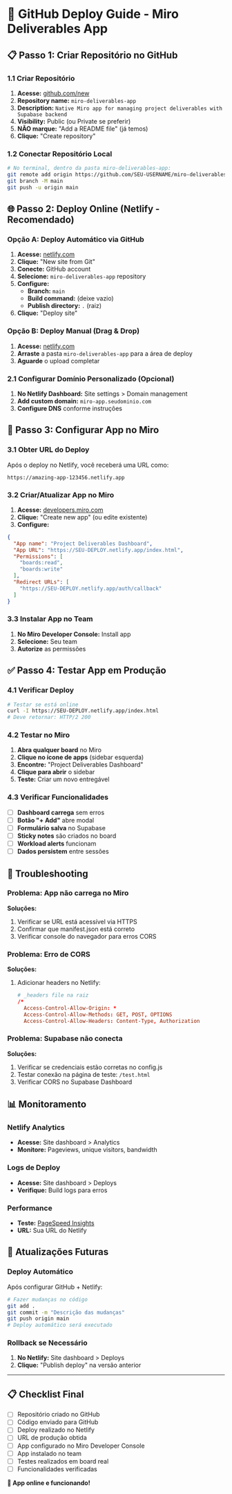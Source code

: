 # 🚀 GitHub Deploy Guide - Miro Deliverables App

## 📋 Passo 1: Criar Repositório no GitHub

### 1.1 Criar Repositório
1. **Acesse:** [github.com/new](https://github.com/new)
2. **Repository name:** `miro-deliverables-app`
3. **Description:** `Native Miro app for managing project deliverables with Supabase backend`
4. **Visibility:** Public (ou Private se preferir)
5. **NÃO marque:** "Add a README file" (já temos)
6. **Clique:** "Create repository"

### 1.2 Conectar Repositório Local
```bash
# No terminal, dentro da pasta miro-deliverables-app:
git remote add origin https://github.com/SEU-USERNAME/miro-deliverables-app.git
git branch -M main
git push -u origin main
```

## 🌐 Passo 2: Deploy Online (Netlify - Recomendado)

### Opção A: Deploy Automático via GitHub

1. **Acesse:** [netlify.com](https://netlify.com)
2. **Clique:** "New site from Git"
3. **Conecte:** GitHub account
4. **Selecione:** `miro-deliverables-app` repository
5. **Configure:**
   - **Branch:** `main`
   - **Build command:** (deixe vazio)
   - **Publish directory:** `.` (raiz)
6. **Clique:** "Deploy site"

### Opção B: Deploy Manual (Drag & Drop)

1. **Acesse:** [netlify.com](https://netlify.com)
2. **Arraste** a pasta `miro-deliverables-app` para a área de deploy
3. **Aguarde** o upload completar

### 2.1 Configurar Domínio Personalizado (Opcional)
1. **No Netlify Dashboard:** Site settings > Domain management
2. **Add custom domain:** `miro-app.seudominio.com`
3. **Configure DNS** conforme instruções

## 🎯 Passo 3: Configurar App no Miro

### 3.1 Obter URL do Deploy
Após o deploy no Netlify, você receberá uma URL como:
```
https://amazing-app-123456.netlify.app
```

### 3.2 Criar/Atualizar App no Miro
1. **Acesse:** [developers.miro.com](https://developers.miro.com)
2. **Clique:** "Create new app" (ou edite existente)
3. **Configure:**

```json
{
  "App name": "Project Deliverables Dashboard",
  "App URL": "https://SEU-DEPLOY.netlify.app/index.html",
  "Permissions": [
    "boards:read",
    "boards:write"
  ],
  "Redirect URLs": [
    "https://SEU-DEPLOY.netlify.app/auth/callback"
  ]
}
```

### 3.3 Instalar App no Team
1. **No Miro Developer Console:** Install app
2. **Selecione:** Seu team
3. **Autorize** as permissões

## ✅ Passo 4: Testar App em Produção

### 4.1 Verificar Deploy
```bash
# Testar se está online
curl -I https://SEU-DEPLOY.netlify.app/index.html
# Deve retornar: HTTP/2 200
```

### 4.2 Testar no Miro
1. **Abra qualquer board** no Miro
2. **Clique no ícone de apps** (sidebar esquerda)
3. **Encontre:** "Project Deliverables Dashboard"
4. **Clique para abrir** o sidebar
5. **Teste:** Criar um novo entregável

### 4.3 Verificar Funcionalidades
- [ ] **Dashboard carrega** sem erros
- [ ] **Botão "+ Add"** abre modal
- [ ] **Formulário salva** no Supabase
- [ ] **Sticky notes** são criados no board
- [ ] **Workload alerts** funcionam
- [ ] **Dados persistem** entre sessões

## 🔧 Troubleshooting

### Problema: App não carrega no Miro
**Soluções:**
1. Verificar se URL está acessível via HTTPS
2. Confirmar que manifest.json está correto
3. Verificar console do navegador para erros CORS

### Problema: Erro de CORS
**Soluções:**
1. Adicionar headers no Netlify:
   ```toml
   # _headers file na raiz
   /*
     Access-Control-Allow-Origin: *
     Access-Control-Allow-Methods: GET, POST, OPTIONS
     Access-Control-Allow-Headers: Content-Type, Authorization
   ```

### Problema: Supabase não conecta
**Soluções:**
1. Verificar se credenciais estão corretas no config.js
2. Testar conexão na página de teste: `/test.html`
3. Verificar CORS no Supabase Dashboard

## 📊 Monitoramento

### Netlify Analytics
- **Acesse:** Site dashboard > Analytics
- **Monitore:** Pageviews, unique visitors, bandwidth

### Logs de Deploy
- **Acesse:** Site dashboard > Deploys
- **Verifique:** Build logs para erros

### Performance
- **Teste:** [PageSpeed Insights](https://pagespeed.web.dev/)
- **URL:** Sua URL do Netlify

## 🔄 Atualizações Futuras

### Deploy Automático
Após configurar GitHub + Netlify:
```bash
# Fazer mudanças no código
git add .
git commit -m "Descrição das mudanças"
git push origin main
# Deploy automático será executado
```

### Rollback se Necessário
1. **No Netlify:** Site dashboard > Deploys
2. **Clique:** "Publish deploy" na versão anterior

---

## 📋 Checklist Final

- [ ] Repositório criado no GitHub
- [ ] Código enviado para GitHub
- [ ] Deploy realizado no Netlify
- [ ] URL de produção obtida
- [ ] App configurado no Miro Developer Console
- [ ] App instalado no team
- [ ] Testes realizados em board real
- [ ] Funcionalidades verificadas

**🎉 App online e funcionando!**
